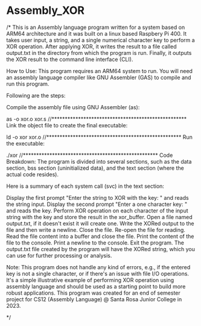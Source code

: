 # Assembly_XOR

/*
This is an Assembly language program written for a system based on ARM64 architecture and it was built on a linux based Raspbery Pi 400. It takes user input, a string, and a single numerical character key to perform a XOR operation. After applying XOR, it writes the result to a file called output.txt in the directory from which the program is run. Finally, it outputs the XOR result to the command line interface (CLI).

How to Use:
This program requires an ARM64 system to run. You will need an assembly language compiler like GNU Assembler (GAS) to compile and run this program. 

Following are the steps:

Compile the assembly file using GNU Assembler (as):

as -o xor.o xor.s
//***************************************************
Link the object file to create the final executable:

ld -o xor xor.o
//***************************************************
Run the executable:

./xor
//***************************************************
Code Breakdown:
The program is divided into several sections, such as the data section, bss section (uninitialized data), and the text section (where the actual code resides).

Here is a summary of each system call (svc) in the text section:

Display the first prompt "Enter the string to XOR with the key: " and reads the string input.
Display the second prompt "Enter a one character key: " and reads the key.
Perform XOR operation on each character of the input string with the key and store the result in the xor_buffer.
Open a file named output.txt, if it doesn't exist it will create one.
Write the XORed output to the file and then write a newline.
Close the file.
Re-open the file for reading.
Read the file content into a buffer and close the file.
Print the content of the file to the console.
Print a newline to the console.
Exit the program.
The output.txt file created by the program will have the XORed string, which you can use for further processing or analysis.

Note: This program does not handle any kind of errors, e.g., if the entered key is not a single character, or if there's an issue with file I/O operations. It's a simple illustrative example of performing XOR operation using assembly language and should be used as a starting point to build more robust applications. This program was created for an end of semester project for CS12 (Assembly Language) @ Santa Rosa Junior College in 2023.

*/
